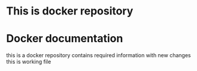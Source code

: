 # This is docker repository
# Docker documentation
this is a docker repository contains required information with new changes
this is working file
